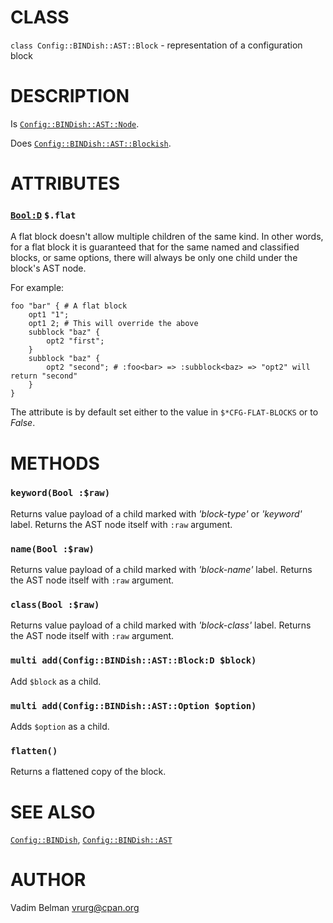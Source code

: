 CLASS
=====

`class Config::BINDish::AST::Block` - representation of a configuration block

DESCRIPTION
===========

Is [`Config::BINDish::AST::Node`](Node.md).

Does [`Config::BINDish::AST::Blockish`](Blockish.md).

ATTRIBUTES
==========

### [`Bool:D`](https://docs.raku.org/type/Bool) `$.flat`

A flat block doesn't allow multiple children of the same kind. In other words, for a flat block it is guaranteed that for the same named and classified blocks, or same options, there will always be only one child under the block's AST node.

For example:

    foo "bar" { # A flat block
        opt1 "1";
        opt1 2; # This will override the above
        subblock "baz" {
            opt2 "first";
        }
        subblock "baz" {
            opt2 "second"; # :foo<bar> => :subblock<baz> => "opt2" will return "second"
        }
    }

The attribute is by default set either to the value in `$*CFG-FLAT-BLOCKS` or to *False*.

METHODS
=======

### `keyword(Bool :$raw)`

Returns value payload of a child marked with *'block-type'* or *'keyword'* label. Returns the AST node itself with `:raw` argument.

### `name(Bool :$raw)`

Returns value payload of a child marked with *'block-name'* label. Returns the AST node itself with `:raw` argument.

### `class(Bool :$raw)`

Returns value payload of a child marked with *'block-class'* label. Returns the AST node itself with `:raw` argument.

### `multi add(Config::BINDish::AST::Block:D $block)`

Add `$block` as a child.

### `multi add(Config::BINDish::AST::Option $option)`

Adds `$option` as a child.

### `flatten()`

Returns a flattened copy of the block.

SEE ALSO
========

[`Config::BINDish`](../../BINDish.md), [`Config::BINDish::AST`](../AST.md)

AUTHOR
======

Vadim Belman <vrurg@cpan.org>

